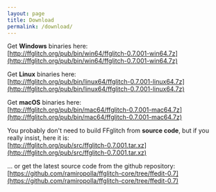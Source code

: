 ```yaml
---
layout: page
title: Download
permalink: /download/
---
```


Get **Windows** binaries here:
<br />
[http://ffglitch.org/pub/bin/win64/ffglitch-0.7.001-win64.7z](http://ffglitch.org/pub/bin/win64/ffglitch-0.7.001-win64.7z)

Get **Linux** binaries here:
<br />
[http://ffglitch.org/pub/bin/linux64/ffglitch-0.7.001-linux64.7z](http://ffglitch.org/pub/bin/linux64/ffglitch-0.7.001-linux64.7z)

Get **macOS** binaries here:
<br />
[http://ffglitch.org/pub/bin/mac64/ffglitch-0.7.001-mac64.7z](http://ffglitch.org/pub/bin/mac64/ffglitch-0.7.001-mac64.7z)

You probably don't need to build FFglitch from **source code**,
but if you really insist, here it is:
<br />
[http://ffglitch.org/pub/src/ffglitch-0.7.001.tar.xz](http://ffglitch.org/pub/src/ffglitch-0.7.001.tar.xz)

... or get the latest source code from the github repository:
<br />
[https://github.com/ramiropolla/ffglitch-core/tree/ffedit-0.7](https://github.com/ramiropolla/ffglitch-core/tree/ffedit-0.7)
